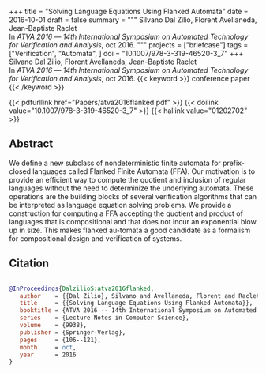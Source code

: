 +++
title = "Solving Language Equations Using Flanked Automata"
date = 2016-10-01
draft = false
summary = """
Silvano Dal Zilio, Florent Avellaneda, Jean-Baptiste Raclet <br />
In _ATVA 2016_ — _14th International Symposium on Automated Technology for Verification and Analysis_, oct 2016.
"""
projects = ["briefcase"]
tags = ["Verification", "Automata", ]
doi = "10.1007/978-3-319-46520-3_7"
+++
Silvano Dal Zilio, Florent Avellaneda, Jean-Baptiste Raclet <br />
In _ATVA 2016_ — _14th International Symposium on Automated Technology for Verification and Analysis_, oct 2016.
{{< keyword >}} conference paper {{< /keyword >}}


{{< pdfurllink href="Papers/atva2016flanked.pdf" >}}
{{< doilink value="10.1007/978-3-319-46520-3_7" >}}
{{< hallink value="01202702" >}}

## Abstract
We define a new subclass of nondeterministic finite automata for prefix-closed languages
        called Flanked Finite Automata (FFA). Our motivation is to provide an efficient way to
        compute the quotient and inclusion of regular languages without the need to determinize the
        underlying automata. These operations are the building blocks of several verification
        algorithms that can be interpreted as language equation solving problems. We provide a
        construction for computing a FFA accepting the quotient and product of languages that is
        compositional and that does not incur an exponential blow up in size. This makes flanked
        au-tomata a good candidate as a formalism for compositional design and verification of
        systems.



## Citation

```bibtex

@InProceedings{DalzilioS:atva2016flanked,
   author    = {{Dal Zilio}, Silvano and Avellaneda, Florent and Raclet, Jean-Baptiste},
   title     = {{Solving Language Equations Using Flanked Automata}},
   booktitle = {ATVA 2016 -- 14th International Symposium on Automated Technology for Verification and Analysis},
   series    = {Lecture Notes in Computer Science},
   volume    = {9938},
   publisher = {Springer-Verlag},
   pages     = {106--121},
   month     = oct, 
   year      = 2016
}

````
